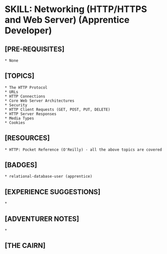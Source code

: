 # SKILL: Networking (HTTP/HTTPS and Web Server) (Apprentice Developer)

## [PRE-REQUISITES]
	* None

## [TOPICS]
	* The HTTP Protocol
	* URLs
	* HTTP Connections
	* Core Web Server Architectures
	* Security
	* HTTP Client Requests (GET, POST, PUT, DELETE)
	* HTTP Server Responses
	* Media Types
	* Cookies

## [RESOURCES]
	* HTTP: Pocket Reference (O'Reilly) - all the above topics are covered

## [BADGES]
    * relational-database-user (apprentice)

## [EXPERIENCE SUGGESTIONS]
	* 

## [ADVENTURER NOTES]
	* 

## [THE CAIRN]
